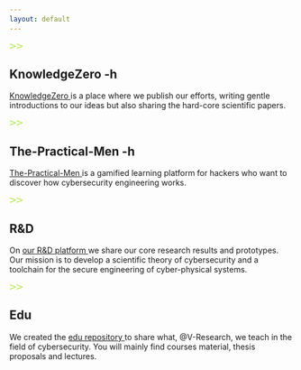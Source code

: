 ```yaml
---
layout: default
---
```


<div class="container">

  <div class="row t-margin">
    <div class="col-2 col-sm-1 h-selector">
      <img src="images/bullet.png">
    </div>
    <div class="col-10 col-sm-11">
      <h2 class="m-research-title">
        KnowledgeZero -h
      </h2>
    </div>
  </div>
  <div class="row res-sec">
    <div class="col-12">
      <p class="desc-margin m-research-text">
        <a href="https://www.knowledgezero.com/" target="blank">
          KnowledgeZero
        </a>
        is a place where we publish our efforts, writing gentle introductions to our ideas but also sharing the hard-core scientific papers. <br>
      </p>
    </div>
  </div>
  
  <div class="row t-margin">
    <div class="col-2 col-sm-1 h-selector">
      <img src="images/bullet.png">
    </div>
    <div class="col-10 col-sm-11">
      <h2 class="m-research-title">
        The-Practical-Men -h
      </h2>
    </div>
  </div>
  <div class="row res-sec">
    <div class="col-12">
      <p class="desc-margin m-research-text">
        <a href="https://github.com/testtpm/the-practical-men-beta-v0.4" target="blank">
          The-Practical-Men
        </a>
        is a gamified learning platform for hackers who want to discover how cybersecurity engineering works. <br>
      </p>      
    </div>
  </div>

  <div class="row t-margin">
    <div class="col-2 col-sm-1 h-selector">
      <img src="images/bullet.png">
    </div>
    <div class="col-10 col-sm-11">
      <h2 class="m-research-title">
        R&D
      </h2>
    </div>
  </div>
  <div class="row res-sec">
    <div class="col-12">
      <p class="desc-margin m-research-text">
	      On
        <a href="https://github.com/v-research/cybersecurity" target="blank">
          our R&D platform
        </a>
        we share our core research results and prototypes. Our mission is to develop a scientific theory of cybersecurity and a toolchain for the secure engineering of cyber-physical systems. <br>
      </p>
    </div>
  </div>

  <div class="row t-margin">
    <div class="col-2 col-sm-1 h-selector">
      <img src="images/bullet.png">
    </div>
    <div class="col-10 col-sm-11">
      <h2 class="m-research-title">
        Edu
      </h2>
    </div>
  </div>
  <div class="row res-sec">
    <div class="col-12">
      <p class="desc-margin m-research-text">
	      We created the
        <a href="https://edu.v-research.it" target="blank">
          edu repository
        </a>
        to share what, @V-Research, we teach in the field of cybersecurity. You will mainly find courses material, thesis proposals and lectures. <br>
      </p>
    </div>
  </div>

</div>
